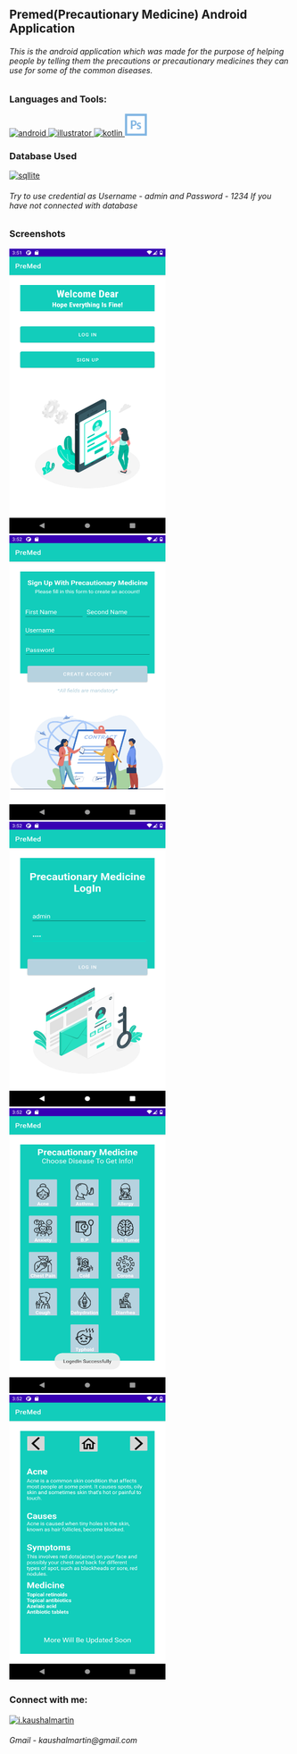 <h2>Premed(Precautionary Medicine) Android Application</h2>

<h6>This is the android application which was made for the purpose of helping people by telling them the precautions or precautionary medicines they can use for some of the common diseases.</h6>

<h3 align="left">Languages and Tools:</h3>
<p align="left"> <a href="https://developer.android.com" target="_blank"> <img src="https://upload.wikimedia.org/wikipedia/commons/e/e3/Android_Studio_Icon_%282014-2019%29.svg" alt="android" width="40" height="40"/> </a> <a href="https://www.adobe.com/in/products/illustrator.html" target="_blank"> <img src="https://www.vectorlogo.zone/logos/adobe_illustrator/adobe_illustrator-icon.svg" alt="illustrator" width="40" height="40"/> </a> <a href="https://kotlinlang.org" target="_blank"> <img src="https://www.vectorlogo.zone/logos/kotlinlang/kotlinlang-icon.svg" alt="kotlin" width="40" height="40"/> </a> <a href="https://www.photoshop.com/en" target="_blank"> <img src="https://raw.githubusercontent.com/devicons/devicon/master/icons/photoshop/photoshop-line.svg" alt="photoshop" width="40" height="40"/> </a> </p>

<h3>Database Used</h3> 
<p align="left"> <a href="https://www.sqlite.org/index.html" target="_blank"> <img src="https://upload.wikimedia.org/wikipedia/commons/9/97/Sqlite-square-icon.svg" alt="sqllite" width="40" height="40"/> </a>

<h6>Try to use credential as Username - admin and Password - 1234 If you have not connected with database</h6>
<h3>Screenshots</h3>
<p><img src="https://github.com/ikaushalmartin/Precautionary-Medicine-Android-App-/blob/App/icons%20and%20vector/Screenshot_1627899718.png" width="280" height="510">
<img src="https://github.com/ikaushalmartin/Precautionary-Medicine-Android-App-/blob/App/icons%20and%20vector/Screenshot_1627899723.png" width="280" height="510">
<img src="https://github.com/ikaushalmartin/Precautionary-Medicine-Android-App-/blob/App/icons%20and%20vector/Screenshot_1627899736.png" width="280" height="510">
<img src="https://github.com/ikaushalmartin/Precautionary-Medicine-Android-App-/blob/App/icons%20and%20vector/Screenshot_1627899741.png" width="280" height="510">
  <img src="https://github.com/ikaushalmartin/Precautionary-Medicine-Android-App-/blob/App/icons%20and%20vector/Screenshot_1627899747.png" width="280" height="510">
</p>

<h3 align="left">Connect with me:</h3>
<p align="left">
<a href="https://instagram.com/i.kaushalmartin" target="blank"><img align="center" src="https://raw.githubusercontent.com/rahuldkjain/github-profile-readme-generator/master/src/images/icons/Social/instagram.svg" alt="i.kaushalmartin" height="30" width="40" /></a>
<h6>Gmail - kaushalmartin@gmail.com</h6>
</p>

